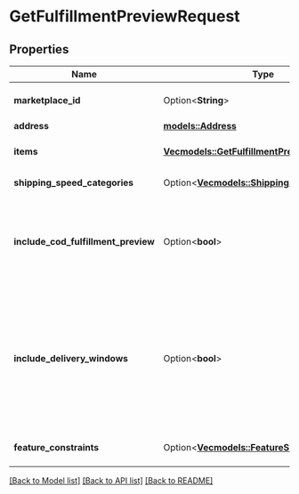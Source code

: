 # GetFulfillmentPreviewRequest

## Properties

Name | Type | Description | Notes
------------ | ------------- | ------------- | -------------
**marketplace_id** | Option<**String**> | The marketplace the fulfillment order is placed against. | [optional]
**address** | [**models::Address**](Address.md) |  | 
**items** | [**Vec<models::GetFulfillmentPreviewItem>**](GetFulfillmentPreviewItem.md) | An array of fulfillment preview item information. | 
**shipping_speed_categories** | Option<[**Vec<models::ShippingSpeedCategory>**](ShippingSpeedCategory.md)> | ShippingSpeedCategory List | [optional]
**include_cod_fulfillment_preview** | Option<**bool**> | When true, returns all fulfillment order previews both for COD and not for COD. Otherwise, returns only fulfillment order previews that are not for COD. | [optional]
**include_delivery_windows** | Option<**bool**> | When true, returns the `ScheduledDeliveryInfo` response object, which contains the available delivery windows for a Scheduled Delivery. The `ScheduledDeliveryInfo` response object can only be returned for fulfillment order previews with `ShippingSpeedCategories` = `ScheduledDelivery`. | [optional]
**feature_constraints** | Option<[**Vec<models::FeatureSettings>**](FeatureSettings.md)> | A list of features and their fulfillment policies to apply to the order. | [optional]

[[Back to Model list]](../README.md#documentation-for-models) [[Back to API list]](../README.md#documentation-for-api-endpoints) [[Back to README]](../README.md)


